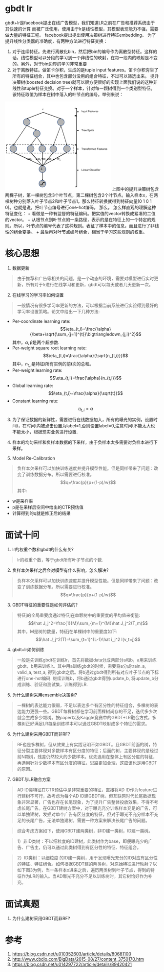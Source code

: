 
# gbdt lr
gbdt+lr是facebook提出在线广告模型，我们知道LR之前在广告和推荐系统由于其快速的计算
而被广泛使用，使用由于lr是线性模型，其模型表现能力不强，需要做大量的特征工程。
facebook提出提出使用决策树进行特征embedding。
为了提升线性分类器的准确度，有两种方法进行特征变换：
1. 对于连续特征。先进行离散化bin，然后把bin的编号作为离散型特征。这样的话，线性模型可以分段的学习到一个非线性的映射，在每一段内的映射是不变的。另外，对于bin边界的学习非常重要
2. 对于离散特征。做笛卡尔积，生成的是tuple input features。笛卡尔积穷举了所有的特征组合，其中也包含部分没用的组合特征，不过可以筛选出来。
提升决策树(boosted decision tree)就可以很方便很好的实现上面我们说的这种非线性和tuple特征变换。对于一个样本，针对每一颗树得到一个类别型特征。该特征取值为样本在树中落入的叶节点的编号。举例来说： 
<img src="/assert/gbdt-lr.png"/>
上图中的提升决策树包含两棵子树，第一棵树包含3个叶节点，第二棵树包含2个叶节点。输入样本x，在两棵树种分别落入叶子节点2和叶子节点1。那么特征转换就得到特征向量[0 1 0 1 0]。也就是说，把叶节点编号进行one-hot编码。
那么， 怎么样直观的理解这种特征变化：
+ 看做是一种有监督的特征编码。把实值的vector转换成紧凑的二值的vector。
+ 从根节点到叶节点的一条路径，表示的是在特征上的一个特定的规则。所以，叶节点的编号代表了这种规则。表征了样本中的信息，而且进行了非线性的组合变换。
+ 最后再对叶节点编号组合，相当于学习这些规则的权重。

# 核心思想
1. 数据更新
> 由于推荐和广告等相关的问题，是一个动态的环境，需要对模型进行实时更新，所有对于lr进行在线学习和更新，gbdt可以每天或者几天更新一次。
2. 在线学习的学习率如何设置
> 一般情况有很多学习率更新的方法，可以根据当前系统进行实验得到最好的学习率设置策略。论文中给出一下几种方法:
+ Per-coordinate learning rate:
$$\eta_{t,i}=\frac{\alpha}{\beta+\sqrt{\sum_{j=1}^{t}}\bigtriangledown_{j,i}^2}$$
其中，$\alpha, \beta$是两个超参数.
+ Per-weight square root learning rate:
$$\eta_{t,i}=\frac{\alpha}{\sqrt{n_{t,i}}}$$
其中，$n_{t,i}$是特征i所有实例的前t次的总和。
+ Per-weight learning rate:
$$\eta_{t,i}=\frac{\alpha}{n_{t,i}}$$
+ Global learning rate:
$$\eta_{t,i}=\frac{\alpha}{\sqrt{t}}$$
+ Constant learning rate:
$$\eta_{t,i}=\alpha$$
3. 为了保证数据的新鲜性，需要进行在线数据加入，所有的曝光的实例，设置时间t，在时间t内被点击设置为label=1,否则设置label=0,注意时间t不能太大也不能太小，根据现实业务进行设置.

4. 样本的均匀采样和负样本数据的下采样，由于负样本太多需要对负样本进行下采样。

5. Model Re-Calibration
> 负样本欠采样可以加快训练速度并提升模型性能。但是同样带来了问题：改变了训练数据分布。所以需要进行校准。 
$$q=\frac{p}{p+(1-p)/w}$$
其中:
+ w是采样率
+ p是在采样后空间中给出的CTR预估值
+ 计算得到的q就是修正后的结果

# 面试十问
1. lr的权重个数和gbdt的什么有关?
> lr的权重个数，等于gbdt所有叶子节点的个数.

2. 负样本欠采样之后会对模型有什么影响，怎么解决?
> 负样本欠采样可以加快训练速度并提升模型性能。但是同样带来了问题：改变了训练数据分布。所以需要进行校准。 
> $$q=\frac{p}{p+(1-p)/w}$$

3. GBDT特征的重要性是如何评估的? 
> 特征j的全局重要度通过特征j在单颗树中的重要度的平均值来衡量:  
> $$\hat J_j^2=\frac{1}{M}\sum_{m=1}^{M}\hat J_j^2(T_m)$$
> 其中，M是树的数量，特征j在单棵树中的重要度如下:
> $$\hat J_j^2(T)=\sum_{t=1}^{L-1}\hat i_j^2 I(v_t=j)$$

4. gbdt+lr如何训练
> 一般是先训练gbdt在训练lr，首先将数据data分成两部分a和b，a用来训练gbdt，b用来训练lr。其中用a训练gbdt的时候，需要将a分成train_a, valid_a, test_a, 得到gbdt之后。将b通过gbdt得到所有对应叶子节点的下标进行one-hot编码.
> 继续训练b，将b通过gbdt得到update_b, 将update_b分成训练、验证和测试集，训练得到LR.

5. 为什么建树采用ensemble决策树?
> 一棵树的表达能力很弱，不足以表达多个有区分性的特征组合，多棵树的表达能力更强一些。GBDT每棵树都在学习前面棵树尚存的不足，迭代多少次就会生成多少颗树。按paper以及Kaggle竞赛中的GBDT+LR融合方式，多棵树正好满足LR每条训练样本可以通过GBDT映射成多个特征的需求。

6. 为什么建树采用GBDT而非RF?
> RF也是多棵树，但从效果上有实践证明不如GBDT。且GBDT前面的树，特征分裂主要体现对多数样本有区分度的特征；后面的树，主要体现的是经过前N颗树，残差仍然较大的少数样本。优先选用在整体上有区分度的特征，再选用针对少数样本有区分度的特征，思路更加合理，这应该也是用GBDT的原因。

7. GBDT与LR融合方案
> AD ID类特征在CTR预估中是非常重要的特征，直接将AD ID作为feature进行建树不可行，故考虑为每个AD ID建GBDT树。但互联网时代长尾数据现象非常显著，广告也存在长尾现象，为了提升广告整体投放效果，不得不考虑长尾广告。在GBDT建树方案中，对于曝光充分训练样本充足的广告，可以单独建树，发掘对单个广告有区分度的特征，但对于曝光不充分样本不充足的长尾广告，无法单独建树，需要一种方案来解决长尾广告的问题。

> 综合考虑方案如下，使用GBDT建两类树，非ID建一类树，ID建一类树。

> 1）非ID类树：不以细粒度的ID建树，此类树作为base，即便曝光少的广告、广告主，仍可以通过此类树得到有区分性的特征、特征组合。

> 2）ID类树：以细粒度 的ID建一类树，用于发现曝光充分的ID对应有区分性的特征、特征组合。如何根据GBDT建的两类树，对原始特征进行映射？以如下图3为例，当一条样本x进来之后，遍历两类树到叶子节点，得到的特征作为LR的输入。当AD曝光不充分不足以训练树时，其它树恰好作为补充。


# 面试真题 
1. 为什么建树采用GBDT而非RF?

# 参考
1. https://blog.csdn.net/u010352603/article/details/80681100
2. http://www.cbdio.com/BigData/2015-08/27/content_3750170.htm
3. https://blog.csdn.net/u014297722/article/details/89420421